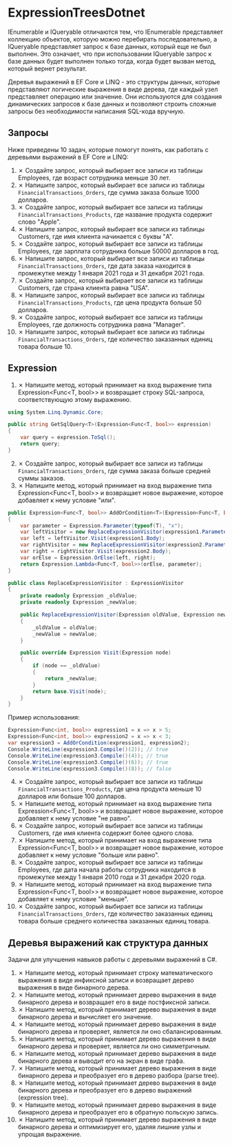 # ExpressionTreesDotnet

IEnumerable и IQueryable отличаются тем, что IEnumerable представляет коллекцию объектов, которую можно перебирать последовательно, а IQueryable представляет запрос к базе данных, который еще не был выполнен. Это означает, что при использовании IQueryable запрос к базе данных будет выполнен только тогда, когда будет вызван метод, который вернет результат.

Деревья выражений в EF Core и LINQ - это структуры данных, которые представляют логические выражения в виде дерева, где каждый узел представляет операцию или значение. 
Они используются для создания динамических запросов к базе данных и позволяют строить сложные запросы без необходимости написания SQL-кода вручную.

## Запросы

Ниже приведены 10 задач, которые помогут понять, как работать с деревьями выражений в EF Core и LINQ:

1. &cross; Создайте запрос, который выбирает все записи из таблицы Employees, где возраст сотрудника меньше 30 лет.
2. &cross; Напишите запрос, который выбирает все записи из таблицы `FinancialTransactions_Orders`, где сумма заказа больше 1000 долларов.
3. &cross; Создайте запрос, который выбирает все записи из таблицы `FinancialTransactions_Products`, где название продукта содержит слово "Apple".
4. &cross; Напишите запрос, который выбирает все записи из таблицы Customers, где имя клиента начинается с буквы "A".
5. &cross; Создайте запрос, который выбирает все записи из таблицы Employees, где зарплата сотрудника больше 50000 долларов в год.
6. &cross; Напишите запрос, который выбирает все записи из таблицы `FinancialTransactions_Orders`, где дата заказа находится в промежутке между 1 января 2021 года и 31 декабря 2021 года.
7. &cross; Создайте запрос, который выбирает все записи из таблицы Customers, где страна клиента равна "USA".
8. &cross; Напишите запрос, который выбирает все записи из таблицы `FinancialTransactions_Products`, где цена продукта больше 50 долларов.
9. &cross; Создайте запрос, который выбирает все записи из таблицы Employees, где должность сотрудника равна "Manager".
10. &cross; Напишите запрос, который выбирает все записи из таблицы `FinancialTransactions_Orders`, где количество заказанных единиц товара больше 10.

## Expression

1. &cross; Напишите метод, который принимает на вход выражение типа Expression<Func<T, bool>> и возвращает строку SQL-запроса, соответствующую этому выражению.
```C#
using System.Linq.Dynamic.Core;

public string GetSqlQuery<T>(Expression<Func<T, bool>> expression)
{
    var query = expression.ToSql();
    return query;
}
```

2. &cross; Создайте запрос, который выбирает все записи из таблицы `FinancialTransactions_Orders`, где сумма заказа больше средней суммы заказов.
3. &cross; Напишите метод, который принимает на вход выражение типа Expression<Func<T, bool>> и возвращает новое выражение, которое добавляет к нему условие "или".
```C#
public Expression<Func<T, bool>> AddOrCondition<T>(Expression<Func<T, bool>> expression1, Expression<Func<T, bool>> expression2)
{
    var parameter = Expression.Parameter(typeof(T), "x");
    var leftVisitor = new ReplaceExpressionVisitor(expression1.Parameters[0], parameter);
    var left = leftVisitor.Visit(expression1.Body);
    var rightVisitor = new ReplaceExpressionVisitor(expression2.Parameters[0], parameter);
    var right = rightVisitor.Visit(expression2.Body);
    var orElse = Expression.OrElse(left, right);
    return Expression.Lambda<Func<T, bool>>(orElse, parameter);
}

public class ReplaceExpressionVisitor : ExpressionVisitor
{
    private readonly Expression _oldValue;
    private readonly Expression _newValue;

    public ReplaceExpressionVisitor(Expression oldValue, Expression newValue)
    {
        _oldValue = oldValue;
        _newValue = newValue;
    }

    public override Expression Visit(Expression node)
    {
        if (node == _oldValue)
        {
            return _newValue;
        }
        return base.Visit(node);
    }
}
```

Пример использования:
```C#
Expression<Func<int, bool>> expression1 = x => x > 5;
Expression<Func<int, bool>> expression2 = x => x < 3;
var expression3 = AddOrCondition(expression1, expression2);
Console.WriteLine(expression3.Compile()(2)); // true
Console.WriteLine(expression3.Compile()(4)); // true
Console.WriteLine(expression3.Compile()(6)); // true
Console.WriteLine(expression3.Compile()(8)); // false
```

4. &cross; Создайте запрос, который выбирает все записи из таблицы `FinancialTransactions_Products`, где цена продукта меньше 10 долларов или больше 100 долларов.
5. &cross; Напишите метод, который принимает на вход выражение типа Expression<Func<T, bool>> и возвращает новое выражение, которое добавляет к нему условие "не равно".
6. &cross; Создайте запрос, который выбирает все записи из таблицы Customers, где имя клиента содержит более одного слова.
7. &cross; Напишите метод, который принимает на вход выражение типа Expression<Func<T, bool>> и возвращает новое выражение, которое добавляет к нему условие "больше или равно".
8. &cross; Создайте запрос, который выбирает все записи из таблицы Employees, где дата начала работы сотрудника находится в промежутке между 1 января 2010 года и 31 декабря 2020 года.
9. &cross; Напишите метод, который принимает на вход выражение типа Expression<Func<T, bool>> и возвращает новое выражение, которое добавляет к нему условие "меньше".
10. &cross; Создайте запрос, который выбирает все записи из таблицы `FinancialTransactions_Orders`, где количество заказанных единиц товара больше среднего количества заказанных единиц товара.

## Деревья выражений как структура данных 

Задачи для улучшения навыков работы с деревьями выражений в C#.

1. &cross; Напишите метод, который принимает строку математического выражения в виде инфиксной записи и возвращает дерево выражения в виде бинарного дерева.
2. &cross; Напишите метод, который принимает дерево выражения в виде бинарного дерева и возвращает его в виде постфиксной записи.
3. &cross; Напишите метод, который принимает дерево выражения в виде бинарного дерева и вычисляет его значение.
4. &cross; Напишите метод, который принимает дерево выражения в виде бинарного дерева и проверяет, является ли оно сбалансированным.
5. &cross; Напишите метод, который принимает дерево выражения в виде бинарного дерева и проверяет, является ли оно симметричным.
6. &cross; Напишите метод, который принимает дерево выражения в виде бинарного дерева и выводит его на экран в виде графа.
7. &cross; Напишите метод, который принимает дерево выражения в виде бинарного дерева и преобразует его в дерево разбора (parse tree).
8. &cross; Напишите метод, который принимает дерево выражения в виде бинарного дерева и преобразует его в дерево выражений (expression tree).
9. &cross; Напишите метод, который принимает дерево выражения в виде бинарного дерева и преобразует его в обратную польскую запись.
10. &cross; Напишите метод, который принимает дерево выражения в виде бинарного дерева и оптимизирует его, удаляя лишние узлы и упрощая выражение.
